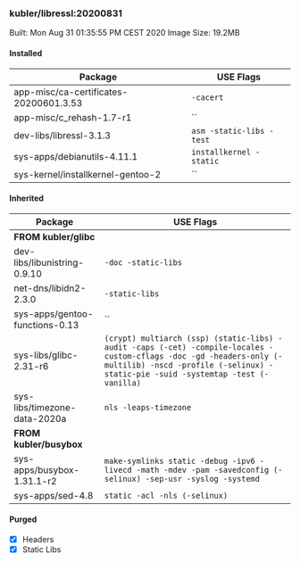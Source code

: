 ### kubler/libressl:20200831

Built: Mon Aug 31 01:35:55 PM CEST 2020
Image Size: 19.2MB

#### Installed
Package | USE Flags
--------|----------
app-misc/ca-certificates-20200601.3.53 | `-cacert`
app-misc/c_rehash-1.7-r1 | ``
dev-libs/libressl-3.1.3 | `asm -static-libs -test`
sys-apps/debianutils-4.11.1 | `installkernel -static`
sys-kernel/installkernel-gentoo-2 | ``
#### Inherited
Package | USE Flags
--------|----------
**FROM kubler/glibc** |
dev-libs/libunistring-0.9.10 | `-doc -static-libs`
net-dns/libidn2-2.3.0 | `-static-libs`
sys-apps/gentoo-functions-0.13 | ``
sys-libs/glibc-2.31-r6 | `(crypt) multiarch (ssp) (static-libs) -audit -caps (-cet) -compile-locales -custom-cflags -doc -gd -headers-only (-multilib) -nscd -profile (-selinux) -static-pie -suid -systemtap -test (-vanilla)`
sys-libs/timezone-data-2020a | `nls -leaps-timezone`
**FROM kubler/busybox** |
sys-apps/busybox-1.31.1-r2 | `make-symlinks static -debug -ipv6 -livecd -math -mdev -pam -savedconfig (-selinux) -sep-usr -syslog -systemd`
sys-apps/sed-4.8 | `static -acl -nls (-selinux)`
#### Purged
- [x] Headers
- [x] Static Libs
